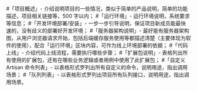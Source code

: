 #「项目概述」- 介绍说明项目的一些情况，类似于简单的产品说明，简单的功能描述，项目相关链接等，500 字以内；
#「运行环境」- 运行环境说明，系统要求等信息；
#「开发环境部署/安装」- 一步一步引导说明，保证项目新成员能最快速的，没有歧义的部署好开发环境；
#「服务器架构说明」- 最好能有服务器架构图，从用户浏览器请求开始，包括后端缓存服务使用等都描述清楚（主要体现为软件的使用），配合「运行环境」区块内容，可作为线上环境部署的依据；
#「代码上线」- 介绍代码上线流程，需要执行哪些步骤；
#「扩展包说明」- 表格列出所有使用的扩展包，还有在哪些业务逻辑或者用例中使用了此扩展包；
#「自定义 Artisan 命令列表」- 以表格形式罗列出所有自定义的命令，说明用途，指出调用场景；
#「队列列表」- 以表格形式罗列出项目所有队列接口，说明用途，指出调用场景。